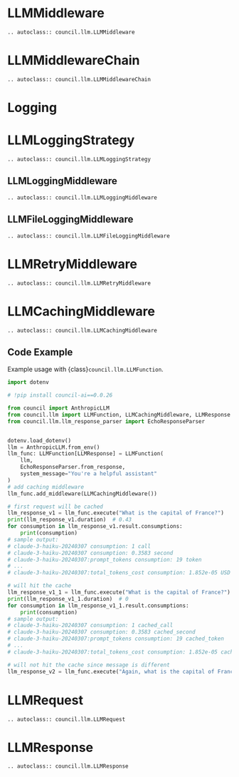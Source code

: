# LLMMiddleware

```{eval-rst}
.. autoclass:: council.llm.LLMMiddleware
```

# LLMMiddlewareChain

```{eval-rst}
.. autoclass:: council.llm.LLMMiddlewareChain
```
# Logging

# LLMLoggingStrategy

```{eval-rst}
.. autoclass:: council.llm.LLMLoggingStrategy
```

## LLMLoggingMiddleware

```{eval-rst}
.. autoclass:: council.llm.LLMLoggingMiddleware
```

## LLMFileLoggingMiddleware

```{eval-rst}
.. autoclass:: council.llm.LLMFileLoggingMiddleware
```

# LLMRetryMiddleware

```{eval-rst}
.. autoclass:: council.llm.LLMRetryMiddleware
```

# LLMCachingMiddleware

```{eval-rst}
.. autoclass:: council.llm.LLMCachingMiddleware
```

## Code Example

Example usage with {class}`council.llm.LLMFunction`.

```python
import dotenv

# !pip install council-ai==0.0.26

from council import AnthropicLLM
from council.llm import LLMFunction, LLMCachingMiddleware, LLMResponse
from council.llm.llm_response_parser import EchoResponseParser


dotenv.load_dotenv()
llm = AnthropicLLM.from_env()
llm_func: LLMFunction[LLMResponse] = LLMFunction(
    llm,
    EchoResponseParser.from_response,
    system_message="You're a helpful assistant"
)
# add caching middleware
llm_func.add_middleware(LLMCachingMiddleware())

# first request will be cached
llm_response_v1 = llm_func.execute("What is the capital of France?")
print(llm_response_v1.duration)  # 0.43
for consumption in llm_response_v1.result.consumptions:
    print(consumption)
# sample output:
# claude-3-haiku-20240307 consumption: 1 call
# claude-3-haiku-20240307 consumption: 0.3583 second
# claude-3-haiku-20240307:prompt_tokens consumption: 19 token
# ...
# claude-3-haiku-20240307:total_tokens_cost consumption: 1.852e-05 USD

# will hit the cache
llm_response_v1_1 = llm_func.execute("What is the capital of France?")
print(llm_response_v1_1.duration)  # 0
for consumption in llm_response_v1_1.result.consumptions:
    print(consumption)
# sample output:
# claude-3-haiku-20240307 consumption: 1 cached_call
# claude-3-haiku-20240307 consumption: 0.3583 cached_second
# claude-3-haiku-20240307:prompt_tokens consumption: 19 cached_token
# ...
# claude-3-haiku-20240307:total_tokens_cost consumption: 1.852e-05 cached_USD

# will not hit the cache since message is different
llm_response_v2 = llm_func.execute("Again, what is the capital of France?")
```

# LLMRequest

```{eval-rst}
.. autoclass:: council.llm.LLMRequest
```

# LLMResponse

```{eval-rst}
.. autoclass:: council.llm.LLMResponse
```
